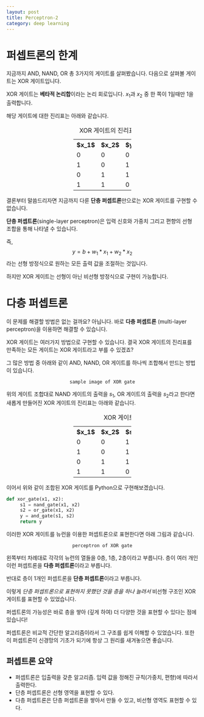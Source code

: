 ```yaml
---
layout: post
title: Perceptron-2
category: deep learning
---
```


# 퍼셉트론의 한계

지금까지 AND, NAND, OR 총 3가지의 게이트를 살펴봤습니다. 다음으로 살펴볼 게이트는 XOR 게이트입니다.

XOR 게이트는 **베타적 논리합**이라는 논리 회로입니다. $x_1$과 $x_2$ 중 한 쪽이 1일때만 1을 출력합니다.

해당 게이트에 대한 진리표는 아래와 같습니다.

<table style="margin-left: auto; margin-right: auto; width: 30%;">
  <caption>XOR 게이트의 진리표</caption>
  <tr><th>$x_1$</th> <th>$x_2$</th> <th>$y$</th></tr>
  <tr><td>0</td> <td>0</td> <td>0</td></tr>
  <tr><td>1</td> <td>0</td> <td>1</td></tr>
  <tr><td>0</td> <td>1</td> <td>1</td></tr>
  <tr><td>1</td> <td>1</td> <td>0</td></tr>
</table>

결론부터 말씀드리자면 지금까지 다룬 **단층 퍼셉트론**만으로는 XOR 게이트를 구현할 수 없습니다.

**단층 퍼셉트론**(single-layer perceptron)은 입력 신호와 가중치 그리고 편향의 선형 조합을 통해 나타낼 수 있습니다.

즉, $$y=b+w_1*x_1+w_2*x_2$$라는 선형 방정식으로 원하는 모든 출력 값을 조절하는 것입니다.

하지만 XOR 게이트는 선형이 아닌 비선형 방정식으로 구현이 가능합니다.

# 다층 퍼셉트론

이 문제를 해결할 방법은 없는 걸까요? 아닙니다. 바로 **다층 퍼셉트론** (multi-layer perceptron)을 이용하면 해결할 수 있습니다.

XOR 게이트는 여러가지 방법으로 구현할 수 있습니다. 결국 XOR 게이트의 진리표를 만족하는 모든 게이트는 XOR 게이트라고 부를 수 있겠죠?

그 많은 방법 중 아래와 같이 AND, NAND, OR 게이트를 하나씩 조합해서 만드는 방법이 있습니다.

<center>

    sample image of XOR gate

</center>

위의 게이트 조합대로 NAND 게이트의 출력을 $s_1$, OR 게이트의 출력을 $s_2$라고 한다면 새롭게 만들어진 XOR 게이트의 진리표는 아래와 같습니다.

<table style="margin-left: auto; margin-right: auto; width: 30%;">
  <caption>XOR 게이트의 진리표</caption>
  <tr><th>$x_1$</th> <th>$x_2$</th> <th>$s_1$</th> <th>$s_2$</th> <th>$y$</th></tr>
  <tr><td>0</td> <td>0</td> <td>1</td> <td>0</td> <td>0</td></tr>
  <tr><td>1</td> <td>0</td> <td>1</td> <td>1</td> <td>1</td></tr>
  <tr><td>0</td> <td>1</td> <td>1</td> <td>1</td> <td>1</td></tr>
  <tr><td>1</td> <td>1</td> <td>0</td> <td>1</td> <td>0</td></tr>
</table>

이어서 위와 같이 조합된 XOR 게이트를 Python으로 구현해보겠습니다.

```python
def xor_gate(x1, x2):
     s1 = nand_gate(x1, x2)
     s2 = or_gate(x1, x2)
     y = and_gate(s1, s2)
     return y
```

이러한 XOR 게이트를 뉴런을 이용한 퍼셉트론으로 표현한다면 아래 그림과 같습니다.

<center>

    perceptron of XOR gate

</center>

왼쪽부터 차례대로 각각의 뉴런의 열들을 0층, 1층, 2층이라고 부릅니다. 층이 여러 개인 이런 퍼셉트론을 **다층 퍼셉트론**이라고 부릅니다.

반대로 층이 1개인 퍼셉트론을 **단층 퍼셉트론**이라고 부릅니다.

이렇게 *단층 퍼셉트론으로 표현하지 못했던 것을 층을 하나 늘려서* 비선형 구조인 XOR 게이트를 표현할 수 있었습니다.

퍼셉트론의 가능성은 바로 층을 쌓아 (깊게 하여) 더 다양한 것을 표현할 수 있다는 점에 있습니다!

퍼셉트론은 비교적 간단한 알고리즘이라서 그 구조를 쉽게 이해할 수 있었습니다. 또한 이 퍼셉트론이 신경망의 기초가 되기에 항상 그 원리를 새겨놓으면 좋습니다.

## 퍼셉트론 요약
- 퍼셉트론은 입출력을 갖춘 알고리즘. 입력 값을 정해진 규칙(가중치, 편향)에 따라서 출력한다.
- 단층 퍼셉트론은 선형 영역을 표현할 수 있다.
- 다층 퍼셉트론은 단층 퍼셉트론을 쌓아서 만들 수 있고, 비선형 영역도 표현할 수 있다.